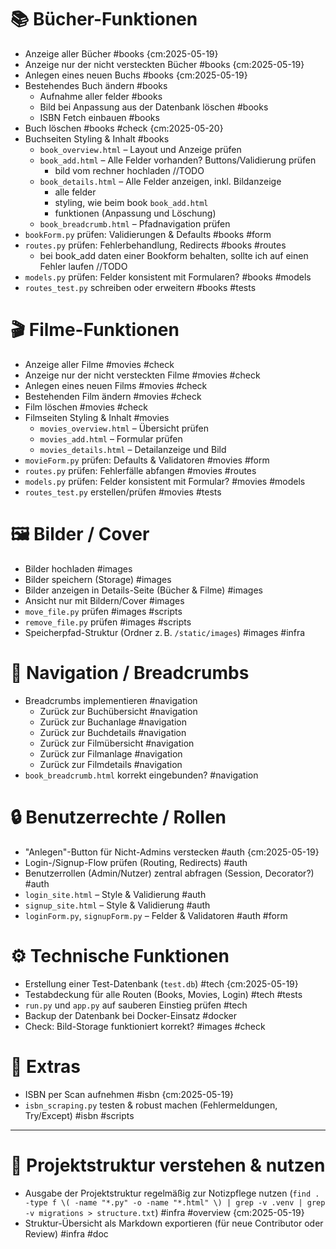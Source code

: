 # 📚 Bücher-Funktionen
- Anzeige aller Bücher #books {cm:2025-05-19}
- Anzeige nur der nicht versteckten Bücher #books {cm:2025-05-19}
- Anlegen eines neuen Buchs #books {cm:2025-05-19}
- Bestehendes Buch ändern #books
  - Aufnahme aller felder #books
  - Bild bei Anpassung aus der Datenbank löschen #books
  - ISBN Fetch einbauen #books
- Buch löschen #books #check {cm:2025-05-20}
- Buchseiten Styling & Inhalt #books
  - `book_overview.html` – Layout und Anzeige prüfen
  - `book_add.html` – Alle Felder vorhanden? Buttons/Validierung prüfen
    - bild vom rechner hochladen //TODO
  - `book_details.html` – Alle Felder anzeigen, inkl. Bildanzeige
    - alle felder
    - styling, wie beim book `book_add.html`
    - funktionen (Anpassung und Löschung)
  - `book_breadcrumb.html` – Pfadnavigation prüfen
- `bookForm.py` prüfen: Validierungen & Defaults #books #form
- `routes.py` prüfen: Fehlerbehandlung, Redirects #books #routes
  - bei book_add daten einer Bookform behalten, sollte ich auf einen Fehler laufen //TODO
- `models.py` prüfen: Felder konsistent mit Formularen? #books #models
- `routes_test.py` schreiben oder erweitern #books #tests

# 🎬 Filme-Funktionen
- Anzeige aller Filme #movies #check
- Anzeige nur der nicht versteckten Filme #movies #check
- Anlegen eines neuen Films #movies #check
- Bestehenden Film ändern #movies #check
- Film löschen #movies #check
- Filmseiten Styling & Inhalt #movies
  - `movies_overview.html` – Übersicht prüfen
  - `movies_add.html` – Formular prüfen
  - `movies_details.html` – Detailanzeige und Bild
- `movieForm.py` prüfen: Defaults & Validatoren #movies #form
- `routes.py` prüfen: Fehlerfälle abfangen #movies #routes
- `models.py` prüfen: Felder konsistent mit Formular? #movies #models
- `routes_test.py` erstellen/prüfen #movies #tests

# 🖼️ Bilder / Cover
- Bilder hochladen #images
- Bilder speichern (Storage) #images
- Bilder anzeigen in Details-Seite (Bücher & Filme) #images
- Ansicht nur mit Bildern/Cover #images
- `move_file.py` prüfen #images #scripts
- `remove_file.py` prüfen #images #scripts
- Speicherpfad-Struktur (Ordner z. B. `/static/images`) #images #infra

# 🧭 Navigation / Breadcrumbs
- Breadcrumbs implementieren #navigation
  - Zurück zur Buchübersicht #navigation
  - Zurück zur Buchanlage #navigation
  - Zurück zur Buchdetails #navigation
  - Zurück zur Filmübersicht #navigation
  - Zurück zur Filmanlage #navigation
  - Zurück zur Filmdetails #navigation
- `book_breadcrumb.html` korrekt eingebunden? #navigation

# 🔒 Benutzerrechte / Rollen
- "Anlegen"-Button für Nicht-Admins verstecken #auth {cm:2025-05-19}
- Login-/Signup-Flow prüfen (Routing, Redirects) #auth
- Benutzerrollen (Admin/Nutzer) zentral abfragen (Session, Decorator?) #auth
- `login_site.html` – Style & Validierung #auth
- `signup_site.html` – Style & Validierung #auth
- `loginForm.py`, `signupForm.py` – Felder & Validatoren #auth #form

# ⚙️ Technische Funktionen
- Erstellung einer Test-Datenbank (`test.db`) #tech {cm:2025-05-19}
- Testabdeckung für alle Routen (Books, Movies, Login) #tech #tests
- `run.py` und `app.py` auf sauberen Einstieg prüfen #tech
- Backup der Datenbank bei Docker-Einsatz #docker
- Check: Bild-Storage funktioniert korrekt? #images #check

# 🧪 Extras
- ISBN per Scan aufnehmen #isbn {cm:2025-05-19}
- `isbn_scraping.py` testen & robust machen (Fehlermeldungen, Try/Except) #isbn #scripts

---

# 📂 Projektstruktur verstehen & nutzen
- Ausgabe der Projektstruktur regelmäßig zur Notizpflege nutzen (`find . -type f \( -name "*.py" -o -name "*.html" \) | grep -v .venv | grep -v migrations > structure.txt`) #infra #overview  {cm:2025-05-19}
- Struktur-Übersicht als Markdown exportieren (für neue Contributor oder Review) #infra #doc
